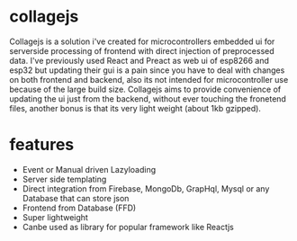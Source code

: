 # collagejs
Collagejs is a solution i've created for microcontrollers embedded ui for serverside processing of frontend with direct injection of preprocessed data. I've previously
used React and Preact as web ui of esp8266 and esp32 but updating their gui is a pain since you have to deal with changes on both frontend and backend, also its not intended for microcontroller use because of the large build size. Collagejs aims to provide convenience of updating the ui just from the backend, without ever touching the fronetend files, another bonus is that its very light weight (about 1kb gzipped).

# features
* Event or Manual driven Lazyloading
* Server side templating
* Direct integration from Firebase, MongoDb, GrapHql, Mysql or any Database that can store json
* Frontend from Database (FFD)
* Super lightweight
* Canbe used as library for popular framework like Reactjs
